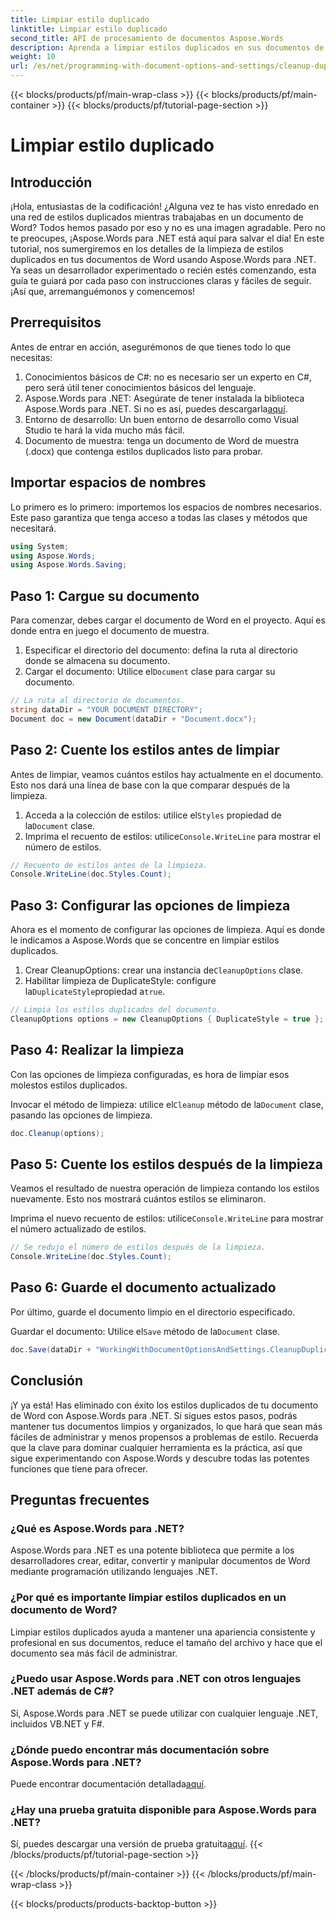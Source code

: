 ```yaml
---
title: Limpiar estilo duplicado
linktitle: Limpiar estilo duplicado
second_title: API de procesamiento de documentos Aspose.Words
description: Aprenda a limpiar estilos duplicados en sus documentos de Word usando Aspose.Words para .NET con nuestra completa guía paso a paso.
weight: 10
url: /es/net/programming-with-document-options-and-settings/cleanup-duplicate-style/
---
```


{{< blocks/products/pf/main-wrap-class >}}
{{< blocks/products/pf/main-container >}}
{{< blocks/products/pf/tutorial-page-section >}}

# Limpiar estilo duplicado

## Introducción

¡Hola, entusiastas de la codificación! ¿Alguna vez te has visto enredado en una red de estilos duplicados mientras trabajabas en un documento de Word? Todos hemos pasado por eso y no es una imagen agradable. Pero no te preocupes, ¡Aspose.Words para .NET está aquí para salvar el día! En este tutorial, nos sumergiremos en los detalles de la limpieza de estilos duplicados en tus documentos de Word usando Aspose.Words para .NET. Ya seas un desarrollador experimentado o recién estés comenzando, esta guía te guiará por cada paso con instrucciones claras y fáciles de seguir. ¡Así que, arremanguémonos y comencemos!

## Prerrequisitos

Antes de entrar en acción, asegurémonos de que tienes todo lo que necesitas:

1. Conocimientos básicos de C#: no es necesario ser un experto en C#, pero será útil tener conocimientos básicos del lenguaje.
2. Aspose.Words para .NET: Asegúrate de tener instalada la biblioteca Aspose.Words para .NET. Si no es así, puedes descargarla[aquí](https://releases.aspose.com/words/net/).
3. Entorno de desarrollo: Un buen entorno de desarrollo como Visual Studio te hará la vida mucho más fácil.
4. Documento de muestra: tenga un documento de Word de muestra (.docx) que contenga estilos duplicados listo para probar.

## Importar espacios de nombres

Lo primero es lo primero: importemos los espacios de nombres necesarios. Este paso garantiza que tenga acceso a todas las clases y métodos que necesitará.

```csharp
using System;
using Aspose.Words;
using Aspose.Words.Saving;
```

## Paso 1: Cargue su documento

Para comenzar, debes cargar el documento de Word en el proyecto. Aquí es donde entra en juego el documento de muestra.

1. Especificar el directorio del documento: defina la ruta al directorio donde se almacena su documento.
2.  Cargar el documento: Utilice el`Document` clase para cargar su documento.

```csharp
// La ruta al directorio de documentos.
string dataDir = "YOUR DOCUMENT DIRECTORY";
Document doc = new Document(dataDir + "Document.docx");
```

## Paso 2: Cuente los estilos antes de limpiar

Antes de limpiar, veamos cuántos estilos hay actualmente en el documento. Esto nos dará una línea de base con la que comparar después de la limpieza.

1.  Acceda a la colección de estilos: utilice el`Styles` propiedad de la`Document` clase.
2. Imprima el recuento de estilos: utilice`Console.WriteLine` para mostrar el número de estilos.

```csharp
// Recuento de estilos antes de la limpieza.
Console.WriteLine(doc.Styles.Count);
```

## Paso 3: Configurar las opciones de limpieza

Ahora es el momento de configurar las opciones de limpieza. Aquí es donde le indicamos a Aspose.Words que se concentre en limpiar estilos duplicados.

1.  Crear CleanupOptions: crear una instancia de`CleanupOptions` clase.
2.  Habilitar limpieza de DuplicateStyle: configure la`DuplicateStyle`propiedad a`true`.

```csharp
// Limpia los estilos duplicados del documento.
CleanupOptions options = new CleanupOptions { DuplicateStyle = true };
```

## Paso 4: Realizar la limpieza

Con las opciones de limpieza configuradas, es hora de limpiar esos molestos estilos duplicados.

 Invocar el método de limpieza: utilice el`Cleanup` método de la`Document` clase, pasando las opciones de limpieza.

```csharp
doc.Cleanup(options);
```

## Paso 5: Cuente los estilos después de la limpieza

Veamos el resultado de nuestra operación de limpieza contando los estilos nuevamente. Esto nos mostrará cuántos estilos se eliminaron.

 Imprima el nuevo recuento de estilos: utilice`Console.WriteLine` para mostrar el número actualizado de estilos.

```csharp
// Se redujo el número de estilos después de la limpieza.
Console.WriteLine(doc.Styles.Count);
```

## Paso 6: Guarde el documento actualizado

Por último, guarde el documento limpio en el directorio especificado.

 Guardar el documento: Utilice el`Save` método de la`Document` clase.

```csharp
doc.Save(dataDir + "WorkingWithDocumentOptionsAndSettings.CleanupDuplicateStyle.docx");
```

## Conclusión

¡Y ya está! Has eliminado con éxito los estilos duplicados de tu documento de Word con Aspose.Words para .NET. Si sigues estos pasos, podrás mantener tus documentos limpios y organizados, lo que hará que sean más fáciles de administrar y menos propensos a problemas de estilo. Recuerda que la clave para dominar cualquier herramienta es la práctica, así que sigue experimentando con Aspose.Words y descubre todas las potentes funciones que tiene para ofrecer.

## Preguntas frecuentes

### ¿Qué es Aspose.Words para .NET?
Aspose.Words para .NET es una potente biblioteca que permite a los desarrolladores crear, editar, convertir y manipular documentos de Word mediante programación utilizando lenguajes .NET.

### ¿Por qué es importante limpiar estilos duplicados en un documento de Word?
Limpiar estilos duplicados ayuda a mantener una apariencia consistente y profesional en sus documentos, reduce el tamaño del archivo y hace que el documento sea más fácil de administrar.

### ¿Puedo usar Aspose.Words para .NET con otros lenguajes .NET además de C#?
Sí, Aspose.Words para .NET se puede utilizar con cualquier lenguaje .NET, incluidos VB.NET y F#.

### ¿Dónde puedo encontrar más documentación sobre Aspose.Words para .NET?
 Puede encontrar documentación detallada[aquí](https://reference.aspose.com/words/net/).

### ¿Hay una prueba gratuita disponible para Aspose.Words para .NET?
 Sí, puedes descargar una versión de prueba gratuita[aquí](https://releases.aspose.com/).
{{< /blocks/products/pf/tutorial-page-section >}}

{{< /blocks/products/pf/main-container >}}
{{< /blocks/products/pf/main-wrap-class >}}

{{< blocks/products/products-backtop-button >}}
